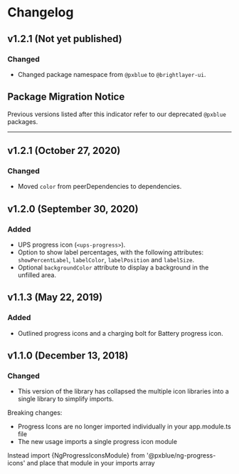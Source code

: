 # Changelog

## v1.2.1 (Not yet published)

### Changed

-   Changed package namespace from `@pxblue` to `@brightlayer-ui`.

## Package Migration Notice

Previous versions listed after this indicator refer to our deprecated `@pxblue` packages.

---

## v1.2.1 (October 27, 2020)

### Changed

-   Moved `color` from peerDependencies to dependencies.

## v1.2.0 (September 30, 2020)

### Added

-   UPS progress icon (`<ups-progress>`).
-   Option to show label percentages, with the following attributes: `showPercentLabel`, `labelColor`, `labelPosition` and `labelSize`.
-   Optional `backgroundColor` attribute to display a background in the unfilled area.

## v1.1.3 (May 22, 2019)

### Added

-   Outlined progress icons and a charging bolt for Battery progress icon.

## v1.1.0 (December 13, 2018)

### Changed

-   This version of the library has collapsed the multiple icon libraries into a single library to simplify imports.

Breaking changes:

-   Progress Icons are no longer imported individually in your app.module.ts file
-   The new usage imports a single progress icon module

Instead import {NgProgressIconsModule} from '@pxblue/ng-progress-icons' and place that module in your imports array
